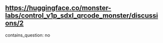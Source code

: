 ## https://huggingface.co/monster-labs/control_v1p_sdxl_qrcode_monster/discussions/2

contains_question: no